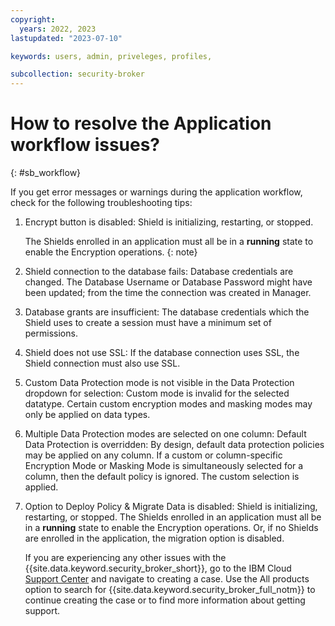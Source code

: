 ```yaml
---
copyright:
  years: 2022, 2023
lastupdated: "2023-07-10"

keywords: users, admin, priveleges, profiles,

subcollection: security-broker
---
```


# How to resolve the Application workflow issues?
{: #sb_workflow}

If you get error messages or warnings during the application workflow, check for the following troubleshooting tips:

1. Encrypt button is disabled: Shield is initializing, restarting, or stopped.

   The Shields enrolled in an application must all be in a **running** state to enable the Encryption operations.
   {: note}

2. Shield connection to the database fails: Database credentials are changed. The Database Username or Database Password might have been updated; from the time the connection was created in Manager.

3. Database grants are insufficient: The database credentials which the Shield uses to create a session must have a minimum set of permissions.

4. Shield does not use SSL: If the database connection uses SSL, the Shield connection must also use SSL.

5. Custom Data Protection mode is not visible in the Data Protection dropdown for selection: Custom mode is invalid for the selected datatype. Certain custom encryption modes and masking modes may only be applied on data types.

6. Multiple Data Protection modes are selected on one column: Default Data Protection is overridden: By design, default data protection policies may be applied on any column. If a custom or column-specific Encryption Mode or Masking Mode is simultaneously selected for a column, then the default policy is ignored. The custom selection is applied.

7. Option to Deploy Policy & Migrate Data is disabled: Shield is initializing, restarting, or stopped. The Shields enrolled in an application must all be in a **running** state to enable the Encryption operations. Or, if no Shields are enrolled in the application, the migration option is disabled.

   If you are experiencing any other issues with the {{site.data.keyword.security_broker_short}},
   go to the IBM Cloud [Support Center](https://cloud.ibm.com/unifiedsupport/supportcenter) and navigate
   to creating a case. Use the All products option to search for {{site.data.keyword.security_broker_full_notm}} to continue creating the case or to find more information about getting support.

